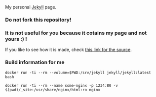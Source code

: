 My personal [Jekyll](https://jekyllrb.com/) page.

### Do not fork this repository!
### It is not useful for you because it cotains my page and not yours :) !

If you like to see how it is made, check [this link for the source](https://github.com/sharu725/online-cv).

### Build information for me

``` docker run -ti --rm --volume=$PWD:/srv/jekyll jekyll/jekyll:latest bash ```

``` docker run -ti --rm --name some-nginx -p 1234:80 -v $(pwd)/_site:/usr/share/nginx/html:ro nginx ```

